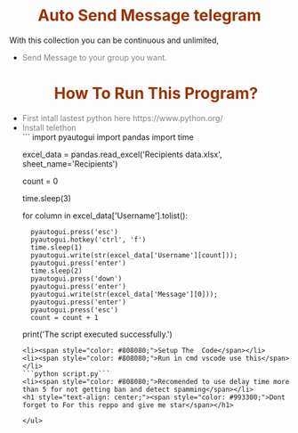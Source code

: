 <h1 style="text-align: center;"><span style="color: #993300;">Auto Send Message telegram</span></h1>
With this collection you can be continuous and unlimited,
<ul>
 	<li><span style="color: #808080;">Send Message to your group you want.</span></li>

<h1 style="text-align: center;"><span style="color: #993300;">How To Run This Program?</h1>
	<li><span style="color: #808080;">First intall lastest python here https://www.python.org/</span></li>
 <li><span style="color: #808080;">Install telethon </span></li>
``` import pyautogui
import pandas
import time

excel_data = pandas.read_excel('Recipients data.xlsx', sheet_name='Recipients')

count = 0

time.sleep(3)

for column in excel_data['Username'].tolist():

      pyautogui.press('esc')
      pyautogui.hotkey('ctrl', 'f')
      time.sleep(1)
      pyautogui.write(str(excel_data['Username'][count]));
      pyautogui.press('enter')
      time.sleep(2)
      pyautogui.press('down')
      pyautogui.press('enter')
      pyautogui.write(str(excel_data['Message'][0]));
      pyautogui.press('enter')
      pyautogui.press('esc')
      count = count + 1

print('The script executed successfully.')
```
<li><span style="color: #808080;">Setup The  Code</span></li>
<li><span style="color: #808080;">Run in cmd vscode use this</span></li>
```python script.py```
<li><span style="color: #808080;">Recomended to use delay time more than 5 for not getting ban and detect spamming</span></li>
<h1 style="text-align: center;"><span style="color: #993300;">Dont forget to For this reppo and give me star</span></h1>
  
</ul>
